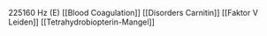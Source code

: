 225160 Hz (E)
[[Blood Coagulation]]
[[Disorders Carnitin]]
[[Faktor V Leiden]]
[[Tetrahydrobiopterin-Mangel]]